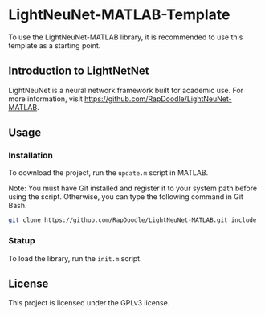 # LightNeuNet-MATLAB-Template

To use the LightNeuNet-MATLAB library, it is recommended to use this template as a starting point.

## Introduction to LightNetNet

LightNeuNet is a neural network framework built for academic use. For more information, visit https://github.com/RapDoodle/LightNeuNet-MATLAB.

## Usage

### Installation

To download the project, run the `update.m` script in MATLAB.

Note: You must have Git installed and register it to your system path before using the script. Otherwise, you can type the following command in  Git Bash.

```bash
git clone https://github.com/RapDoodle/LightNeuNet-MATLAB.git include
```

### Statup

To load the library, run the `init.m` script.

## License
This project is licensed under the GPLv3 license.